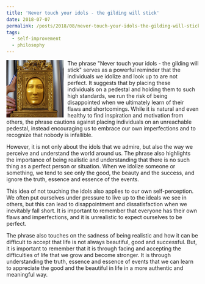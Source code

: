 ```yaml
---
title: 'Never touch your idols - the gilding will stick'
date: 2018-07-07
permalink: /posts/2018/08/never-touch-your-idols-the-gilding-will-stick/
tags:
  - self-improvement
  - philosophy
---
```


<img width="150" alt="matrix" src="/images/posts/never-touch-your-idols-the-gilding-will-stick.png" style="float: left; margin-right: 10px;" /> The phrase "Never touch your idols - the gilding will stick" serves as a powerful reminder that the individuals we idolize and look up to are not perfect. It suggests that by placing these individuals on a pedestal and holding them to such high standards, we run the risk of being disappointed when we ultimately learn of their flaws and shortcomings. While it is natural and even healthy to find inspiration and motivation from others, the phrase cautions against placing individuals on an unreachable pedestal, instead encouraging us to embrace our own imperfections and to recognize that nobody is infallible.

However, it is not only about the idols that we admire, but also the way we perceive and understand the world around us. The phrase also highlights the importance of being realistic and understanding that there is no such thing as a perfect person or situation. When we idolize someone or something, we tend to see only the good, the beauty and the success, and ignore the truth, essence and essence of the events.

This idea of not touching the idols also applies to our own self-perception. We often put ourselves under pressure to live up to the ideals we see in others, but this can lead to disappointment and dissatisfaction when we inevitably fall short. It is important to remember that everyone has their own flaws and imperfections, and it is unrealistic to expect ourselves to be perfect.

The phrase also touches on the sadness of being realistic and how it can be difficult to accept that life is not always beautiful, good and successful. But, it is important to remember that it is through facing and accepting the difficulties of life that we grow and become stronger. It is through understanding the truth, essence and essence of events that we can learn to appreciate the good and the beautiful in life in a more authentic and meaningful way.

